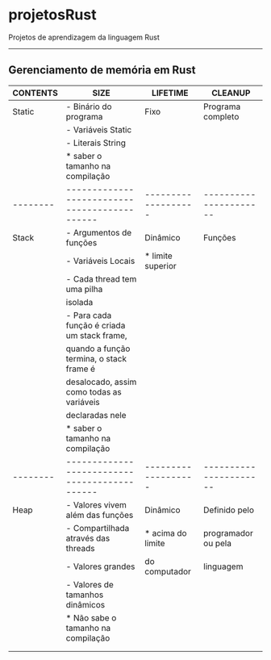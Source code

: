 # projetosRust
Projetos de aprendizagem da linguagem Rust

---
## Gerenciamento de memória em Rust

| CONTENTS                                             | SIZE              | LIFETIME             | CLEANUP                       |
|------------------------------------------------------|-------------------|----------------------|-------------------------------|
| Static | - Binário do programa                       | Fixo              | Programa completo    | Quando o programa terminar    |
|        | - Variáveis Static                          |                   |                      |                               |
|        | - Literais String                           |                   |                      |                               |
|        | * saber o tamanho na compilação             |                   |                      |                               |
|--------|---------------------------------------------|-------------------|----------------------|-------------------------------|
| Stack  | - Argumentos de funções                     | Dinâmico          | Funções              | Quando as funções terminarem  |
|        | - Variáveis Locais                          | * limite superior |                      |                               |
|        | - Cada thread tem uma pilha                 |                   |                      |                               |
|        |   isolada                                   |                   |                      |                               |
|        | - Para cada função é criada um stack frame, |                   |                      |                               |
|        |   quando a função termina, o stack frame é  |                   |                      |                               |
|        |   desalocado, assim como todas as variáveis |                   |                      |                               |
|        |   declaradas nele                           |                   |                      |                               |
|        | * saber o tamanho na compilação             |                   |                      |                               |
|--------|---------------------------------------------|-------------------|----------------------|-------------------------------|
| Heap   | - Valores vivem além das funções            | Dinâmico          | Definido pelo        | Manualmente                   |
|        | - Compartilhada através das threads         | * acima do limite | programador ou pela  | ou via GC                     |
|        | - Valores grandes                           |   do computador   | linguagem            | ou via RAII                   |
|        | - Valores de tamanhos dinâmicos             |                   |                      |                               |
|        | * Não sabe o tamanho na compilação          |                   |                      |                               |
|        |                                             |                   |                      |                               |
|        |                                             |                   |                      |                               |
